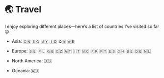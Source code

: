 <span id="travel"></span>

# 🌏  Travel

I enjoy exploring different places—here’s a list of countries I’ve visited so far 😊

- Asia: 🇨🇳 🇸🇬 🇲🇾 🇮🇩 🇶🇦 🇦🇪

- Europe: 🇸🇪 🇵🇱 🇬🇧 🇨🇿 🇦🇹 🇮🇹 🇲🇨 🇫🇷 🇵🇹 🇪🇸 🇨🇭 🇧🇪 🇩🇪 🇳🇱

- North America: 🇺🇸

- Oceania: 🇦🇺